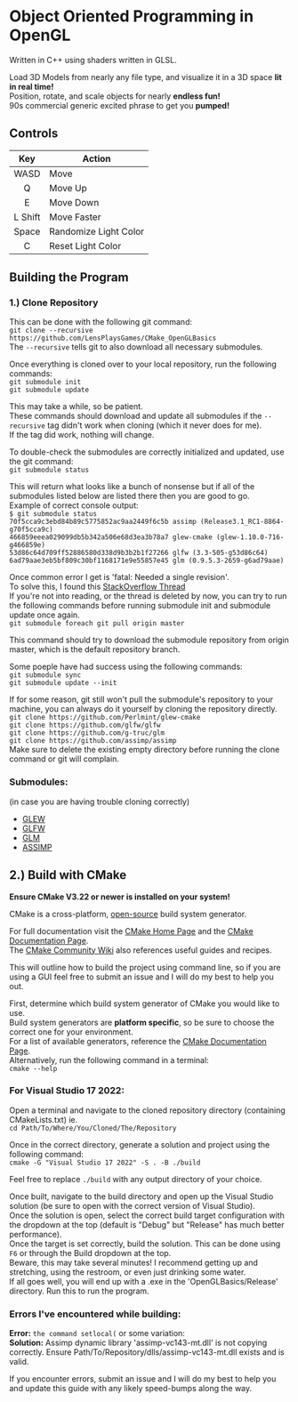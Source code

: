 # Object Oriented Programming in OpenGL  
Written in C++ using shaders written in GLSL.

Load 3D Models from nearly any file type, and visualize it in a 3D space **lit in real time!** \
Position, rotate, and scale objects for nearly **endless fun!** \
90s commercial generic excited phrase to get you **pumped!**

## Controls
|**Key**|**Action**|
|:---:|---|
|WASD|Move|
|Q|Move Up|
|E|Move Down|
|L Shift|Move Faster|
|Space|Randomize Light Color|
|C|Reset Light Color|

## Building the Program
### 1.) Clone Repository
This can be done with the following git command: \
`git clone --recursive https://github.com/LensPlaysGames/CMake_OpenGLBasics` \
The `--recursive` tells git to also download all necessary submodules.

Once everything is cloned over to your local repository, run the following commands: \
`git submodule init` \
`git submodule update`

This may take a while, so be patient. \
These commands should download and update all submodules if the `--recursive` tag didn't work when cloning (which it never does for me). \
If the tag did work, nothing will change.

To double-check the submodules are correctly initialized and updated, use the git command: \
`git submodule status`

This will return what looks like a bunch of nonsense but if all of the submodules listed below are listed there then you are good to go. \
Example of correct console output: \
`$ git submodule status` \
 `70f5cca9c3ebd84b89c5775852ac9aa2449f6c5b assimp (Release3.1_RC1-8864-g70f5cca9c)` \
 `466859eeea029099db5b342a506e68d3ea3b78a7 glew-cmake (glew-1.10.0-716-g466859e)` \
 `53d86c64d709ff52886580d338d9b3b2b1f27266 glfw (3.3-505-g53d86c64)` \
 `6ad79aae3eb5bf809c30bf1168171e9e55857e45 glm (0.9.5.3-2659-g6ad79aae)`

Once common error I get is 'fatal: Needed a single revision'. \
To solve this, I found this [StackOverflow Thread](https://stackoverflow.com/questions/38227598/git-submodule-update-init-gives-error-fatal-needed-a-single-revision-unable-t) \
If you're not into reading, or the thread is deleted by now, you can try to run the following commands before running submodule init and submodule update once again. \
`git submodule foreach git pull origin master`

This command should try to download the submodule repository from origin master, which is the default repository branch.

Some poeple have had success using the following commands: \
`git submodule sync` \
`git submodule update --init`

If for some reason, git still won't pull the submodule's repository to your machine, you can always do it yourself by cloning the repository directly. \
`git clone https://github.com/Perlmint/glew-cmake` \
`git clone https://github.com/glfw/glfw` \
`git clone https://github.com/g-truc/glm` \
`git clone https://github.com/assimp/assimp` \
Make sure to delete the existing empty directory before running the clone command or git will complain.

### Submodules:
(in case you are having trouble cloning correctly)
- [GLEW](https://github.com/Perlmint/glew-cmake)
- [GLFW](https://github.com/glfw/glfw)
- [GLM](https://github.com/g-truc/glm)
- [ASSIMP](https://github.com/assimp/assimp)

## 2.) Build with CMake
**Ensure CMake V3.22 or newer is installed on your system!**

CMake is a cross-platform, [open-source](https://github.com/Kitware/CMake) build system generator. 

For full documentation visit the [CMake Home Page](https://cmake.org/) and the [CMake Documentation Page](https://cmake.org/documentation). \
The [CMake Community Wiki](https://gitlab.kitware.com/cmake/community/-/wikis/home) also references useful guides and recipes.

This will outline how to build the project using command line, so if you are using a GUI feel free to submit an issue and I will do my best to help you out.

First, determine which build system generator of CMake you would like to use. \
Build system generators are **platform specific**, so be sure to choose the correct one for your environment. \
For a list of available generators, reference the [CMake Documentation Page](https://cmake.org/documentation). \
Alternatively, run the following command in a terminal: \
`cmake --help`

### For Visual Studio 17 2022:
Open a terminal and navigate to the cloned repository directory (containing CMakeLists.txt) ie. \
`cd Path/To/Where/You/Cloned/The/Repository`

Once in the correct directory, generate a solution and project using the following command: \
`cmake -G "Visual Studio 17 2022" -S . -B ./build`

Feel free to replace `./build` with any output directory of your choice.

Once built, navigate to the build directory and open up the Visual Studio solution (be sure to open with the correct version of Visual Studio). \
Once the solution is open, select the correct build target configuration with the dropdown at the top (default is "Debug" but "Release" has much better performance). \
Once the target is set correctly, build the solution. This can be done using `F6` or through the Build dropdown at the top. \
Beware, this may take several minutes! I recommend getting up and stretching, using the restroom, or even just drinking some water. \
If all goes well, you will end up with a .exe in the 'OpenGLBasics/Release' directory. Run this to run the program.

### Errors I've encountered while building:
**Error:** `the command setlocal(` or some variation: \
**Solution:** Assimp dynamic library 'assimp-vc143-mt.dll' is not copying correctly. Ensure Path/To/Repository/dlls/assimp-vc143-mt.dll exists and is valid.

If you encounter errors, submit an issue and I will do my best to help you and update this guide with any likely speed-bumps along the way.

